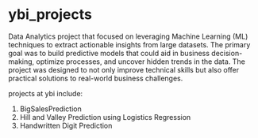 # ybi_projects

Data Analytics project that focused on leveraging Machine Learning (ML) techniques to extract actionable insights from large datasets. The primary goal was to build predictive models that could aid in business decision-making, optimize processes, and uncover hidden trends in the data. The project was designed to not only improve technical skills but also offer practical solutions to real-world business challenges.

projects at ybi include: 

1. BigSalesPrediction
2. Hill and Valley Prediction using Logistics Regression
3. Handwritten Digit Prediction 

